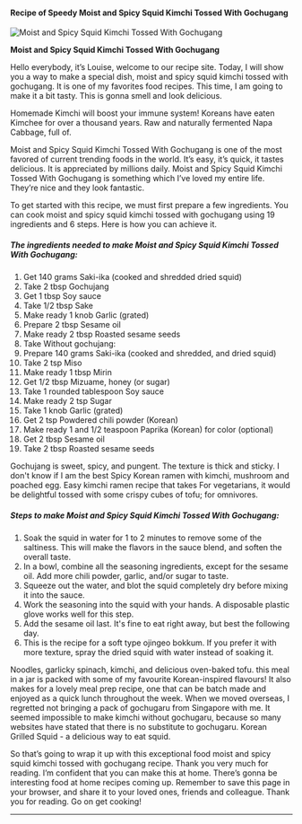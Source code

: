             

#### Recipe of Speedy Moist and Spicy Squid Kimchi Tossed With Gochugang

![Moist and Spicy Squid Kimchi Tossed With Gochugang](https://img-global.cpcdn.com/recipes/6352006911361024/751x532cq70/moist-and-spicy-squid-kimchi-tossed-with-gochugang-recipe-main-photo.jpg)

**Moist and Spicy Squid Kimchi Tossed With Gochugang**

Hello everybody, it’s Louise, welcome to our recipe site. Today, I will show you a way to make a special dish, moist and spicy squid kimchi tossed with gochugang. It is one of my favorites food recipes. This time, I am going to make it a bit tasty. This is gonna smell and look delicious.

Homemade Kimchi will boost your immune system! Koreans have eaten Kimchee for over a thousand years. Raw and naturally fermented Napa Cabbage, full of.

Moist and Spicy Squid Kimchi Tossed With Gochugang is one of the most favored of current trending foods in the world. It’s easy, it’s quick, it tastes delicious. It is appreciated by millions daily. Moist and Spicy Squid Kimchi Tossed With Gochugang is something which I’ve loved my entire life. They’re nice and they look fantastic.

To get started with this recipe, we must first prepare a few ingredients. You can cook moist and spicy squid kimchi tossed with gochugang using 19 ingredients and 6 steps. Here is how you can achieve it.

##### The ingredients needed to make Moist and Spicy Squid Kimchi Tossed With Gochugang:

1.  Get 140 grams Saki-ika (cooked and shredded dried squid)
2.  Take 2 tbsp Gochujang
3.  Get 1 tbsp Soy sauce
4.  Take 1/2 tbsp Sake
5.  Make ready 1 knob Garlic (grated)
6.  Prepare 2 tbsp Sesame oil
7.  Make ready 2 tbsp Roasted sesame seeds
8.  Take Without gochujang:
9.  Prepare 140 grams Saki-ika (cooked and shredded, and dried squid)
10.  Take 2 tsp Miso
11.  Make ready 1 tbsp Mirin
12.  Get 1/2 tbsp Mizuame, honey (or sugar)
13.  Take 1 rounded tablespoon Soy sauce
14.  Make ready 2 tsp Sugar
15.  Take 1 knob Garlic (grated)
16.  Get 2 tsp Powdered chili powder (Korean)
17.  Make ready 1 and 1/2 teaspoon Paprika (Korean) for color (optional)
18.  Get 2 tbsp Sesame oil
19.  Take 2 tbsp Roasted sesame seeds

Gochujang is sweet, spicy, and pungent. The texture is thick and sticky. I don't know if I am the best Spicy Korean ramen with kimchi, mushroom and poached egg. Easy kimchi ramen recipe that takes For vegetarians, it would be delightful tossed with some crispy cubes of tofu; for omnivores.

##### Steps to make Moist and Spicy Squid Kimchi Tossed With Gochugang:

1.  Soak the squid in water for 1 to 2 minutes to remove some of the saltiness. This will make the flavors in the sauce blend, and soften the overall taste.
2.  In a bowl, combine all the seasoning ingredients, except for the sesame oil. Add more chili powder, garlic, and/or sugar to taste.
3.  Squeeze out the water, and blot the squid completely dry before mixing it into the sauce.
4.  Work the seasoning into the squid with your hands. A disposable plastic glove works well for this step.
5.  Add the sesame oil last. It's fine to eat right away, but best the following day.
6.  This is the recipe for a soft type ojingeo bokkum. If you prefer it with more texture, spray the dried squid with water instead of soaking it.

Noodles, garlicky spinach, kimchi, and delicious oven-baked tofu. this meal in a jar is packed with some of my favourite Korean-inspired flavours! It also makes for a lovely meal prep recipe, one that can be batch made and enjoyed as a quick lunch throughout the week. When we moved overseas, I regretted not bringing a pack of gochugaru from Singapore with me. It seemed impossible to make kimchi without gochugaru, because so many websites have stated that there is no substitute to gochugaru. Korean Grilled Squid - a delicious way to eat squid.

So that’s going to wrap it up with this exceptional food moist and spicy squid kimchi tossed with gochugang recipe. Thank you very much for reading. I’m confident that you can make this at home. There’s gonna be interesting food at home recipes coming up. Remember to save this page in your browser, and share it to your loved ones, friends and colleague. Thank you for reading. Go on get cooking!

* * *